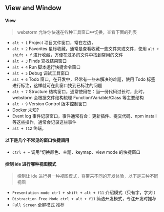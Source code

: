 ## View and Window

#### View
> webstorm 允许你快速在各种工具窗口中切换，查看下面的列表

* `alt + 1` Project 项目文件窗口，常在左边，
* `alt + 2` Favorites 星标收藏，通常是查看收藏一些文件夹或文件，使用 `alt + shift + f` 进行收藏，方便在过多的文件中找到常用的文件
* `alt + 3` Finds 查找结果窗口
* `alt + 4` Run 脚本运行快捷命令窗口
* `alt + 5` Debug 调试工具窗口
* `alt + 6` Todo 窗口，在开发中，经常有一些未解决的难题，使用 Todo 标签进行标注，这样就可在此窗口找到已标注的问题 
* `alt + 7` Structure 结构窗口，通常使用在：当一份代码过长时，此时，webstorm 会根据文件结构梳理 Function/Variable/Class 等主要结构
* `alt + 9` Version Control 版本控制窗口
* Docker 未知?
* Event log 事件记录窗口，事件通常有会：更新插件、提交代码、npm install 等这些操作，通常会记录这些事件 
* `alt + f12` 终端。

#### 以下是几个不常见的窗口快捷调用 
* `ctrl + ~` 调用“切换颜色、主题、keymap、view mode 的快捷窗口

#### 控制 ide 进行哪种视图模式
> 控制让 ide 进行另一种视图模式，将带来不同的开发体验，以下是三种不同视图

* `Presentation mode ctrl + shift + alt + f11` 介绍模式（只有字，字大!）
* `Distraction Free Mode ctrl + alt + f11` 简洁开发模式，专注开发时推荐
* `Full Screen` 全屏模式 推荐



